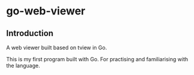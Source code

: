 # go-web-viewer

## Introduction
A web viewer built based on tview in Go.

This is my first program built with Go. For practising and familiarising with the language.
